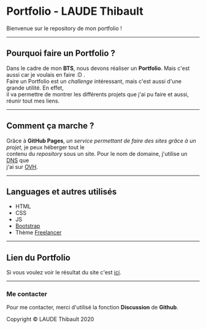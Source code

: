 # Portfolio - LAUDE Thibault
Bienvenue sur le repository de mon portfolio !

----------------

## Pourquoi faire un Portfolio ?
Dans le cadre de mon **BTS**, nous devons réaliser un **Portfolio**. Mais c'est aussi car je voulais en faire :D .  
Faire un Portfolio est un *challenge* intéressant, mais c'est aussi d'une grande utilité. En effet,  
il va permettre de montrer les différents projets que j'ai pu faire et aussi, réunir tout mes liens.

----------------

## Comment ça marche ?
Grâce à **GitHub Pages**, *un service permettant de faire des sites grâce à un projet*, je peux héberger tout le  
contenu du *repository* sous un site. Pour le nom de domaine, j'utilise un [DNS](https://fr.wikipedia.org/wiki/Domain_Name_System) que  
j'ai sur [OVH](https://www.ovh.com/fr/).

----------------

## Languages et autres utilisés
* HTML
* CSS
* JS
* [Bootstrap](https://getbootstrap.com/)
* Thème [Freelancer](https://startbootstrap.com/theme/freelancer)

----------------

## Lien du Portfolio
Si vous voulez voir le résultat du site c'est [ici](https://thibaultlaude.fr).

----------------
### Me contacter
Pour me contacter, merci d'utilisé la fonction **Discussion** de **Github**.  
  
  
Copyright © LAUDE Thibault 2020
